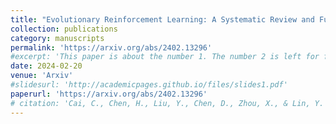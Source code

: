 ```yaml
---
title: "Evolutionary Reinforcement Learning: A Systematic Review and Future Directions"
collection: publications
category: manuscripts
permalink: 'https://arxiv.org/abs/2402.13296'
#excerpt: 'This paper is about the number 1. The number 2 is left for future work.'
date: 2024-02-20
venue: 'Arxiv'
#slidesurl: 'http://academicpages.github.io/files/slides1.pdf'
paperurl: 'https://arxiv.org/abs/2402.13296'
# citation: 'Cai, C., Chen, H., Liu, Y., Chen, D., Zhou, X., & Lin, Y. (2025). Graph-Based Feature Crossing to Enhance Recommender Systems. Mathematics, 13(2), 302.'
---
```

